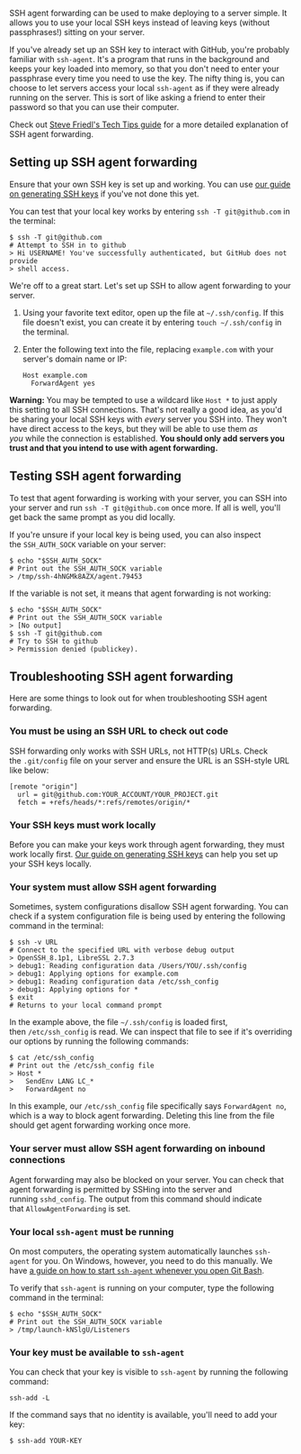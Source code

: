 SSH agent forwarding can be used to make deploying to a server simple. It allows you to use your local SSH keys instead of leaving keys (without passphrases!) sitting on your server.

If you've already set up an SSH key to interact with GitHub, you're probably familiar with `ssh-agent`. It's a program that runs in the background and keeps your key loaded into memory, so that you don't need to enter your passphrase every time you need to use the key. The nifty thing is, you can choose to let servers access your local `ssh-agent` as if they were already running on the server. This is sort of like asking a friend to enter their password so that you can use their computer.

Check out [Steve Friedl's Tech Tips guide](http://www.unixwiz.net/techtips/ssh-agent-forwarding.html) for a more detailed explanation of SSH agent forwarding.

## [](https://docs.github.com/en/authentication/connecting-to-github-with-ssh/using-ssh-agent-forwarding#setting-up-ssh-agent-forwarding)Setting up SSH agent forwarding

Ensure that your own SSH key is set up and working. You can use [our guide on generating SSH keys](https://docs.github.com/en/articles/generating-ssh-keys) if you've not done this yet.

You can test that your local key works by entering `ssh -T git@github.com` in the terminal:

```shell
$ ssh -T git@github.com
# Attempt to SSH in to github
> Hi USERNAME! You've successfully authenticated, but GitHub does not provide
> shell access.
```

We're off to a great start. Let's set up SSH to allow agent forwarding to your server.

1.  Using your favorite text editor, open up the file at `~/.ssh/config`. If this file doesn't exist, you can create it by entering `touch ~/.ssh/config` in the terminal.
    
2.  Enter the following text into the file, replacing `example.com` with your server's domain name or IP:
    
    ```
    Host example.com
      ForwardAgent yes
    ```
    

**Warning:** You may be tempted to use a wildcard like `Host *` to just apply this setting to all SSH connections. That's not really a good idea, as you'd be sharing your local SSH keys with _every_ server you SSH into. They won't have direct access to the keys, but they will be able to use them _as you_ while the connection is established. **You should only add servers you trust and that you intend to use with agent forwarding.**

## [](https://docs.github.com/en/authentication/connecting-to-github-with-ssh/using-ssh-agent-forwarding#testing-ssh-agent-forwarding)Testing SSH agent forwarding

To test that agent forwarding is working with your server, you can SSH into your server and run `ssh -T git@github.com` once more. If all is well, you'll get back the same prompt as you did locally.

If you're unsure if your local key is being used, you can also inspect the `SSH_AUTH_SOCK` variable on your server:

```shell
$ echo "$SSH_AUTH_SOCK"
# Print out the SSH_AUTH_SOCK variable
> /tmp/ssh-4hNGMk8AZX/agent.79453
```

If the variable is not set, it means that agent forwarding is not working:

```shell
$ echo "$SSH_AUTH_SOCK"
# Print out the SSH_AUTH_SOCK variable
> [No output]
$ ssh -T git@github.com
# Try to SSH to github
> Permission denied (publickey).
```

## [](https://docs.github.com/en/authentication/connecting-to-github-with-ssh/using-ssh-agent-forwarding#troubleshooting-ssh-agent-forwarding)Troubleshooting SSH agent forwarding

Here are some things to look out for when troubleshooting SSH agent forwarding.

### [](https://docs.github.com/en/authentication/connecting-to-github-with-ssh/using-ssh-agent-forwarding#you-must-be-using-an-ssh-url-to-check-out-code)You must be using an SSH URL to check out code

SSH forwarding only works with SSH URLs, not HTTP(s) URLs. Check the `.git/config` file on your server and ensure the URL is an SSH-style URL like below:

```shell
[remote "origin"]
  url = git@github.com:YOUR_ACCOUNT/YOUR_PROJECT.git
  fetch = +refs/heads/*:refs/remotes/origin/*
```

### [](https://docs.github.com/en/authentication/connecting-to-github-with-ssh/using-ssh-agent-forwarding#your-ssh-keys-must-work-locally)Your SSH keys must work locally

Before you can make your keys work through agent forwarding, they must work locally first. [Our guide on generating SSH keys](https://docs.github.com/en/articles/generating-ssh-keys) can help you set up your SSH keys locally.

### [](https://docs.github.com/en/authentication/connecting-to-github-with-ssh/using-ssh-agent-forwarding#your-system-must-allow-ssh-agent-forwarding)Your system must allow SSH agent forwarding

Sometimes, system configurations disallow SSH agent forwarding. You can check if a system configuration file is being used by entering the following command in the terminal:

```shell
$ ssh -v URL
# Connect to the specified URL with verbose debug output
> OpenSSH_8.1p1, LibreSSL 2.7.3
> debug1: Reading configuration data /Users/YOU/.ssh/config
> debug1: Applying options for example.com
> debug1: Reading configuration data /etc/ssh_config
> debug1: Applying options for *
$ exit
# Returns to your local command prompt
```

In the example above, the file `~/.ssh/config` is loaded first, then `/etc/ssh_config` is read. We can inspect that file to see if it's overriding our options by running the following commands:

```shell
$ cat /etc/ssh_config
# Print out the /etc/ssh_config file
> Host *
>   SendEnv LANG LC_*
>   ForwardAgent no
```

In this example, our `/etc/ssh_config` file specifically says `ForwardAgent no`, which is a way to block agent forwarding. Deleting this line from the file should get agent forwarding working once more.

### [](https://docs.github.com/en/authentication/connecting-to-github-with-ssh/using-ssh-agent-forwarding#your-server-must-allow-ssh-agent-forwarding-on-inbound-connections)Your server must allow SSH agent forwarding on inbound connections

Agent forwarding may also be blocked on your server. You can check that agent forwarding is permitted by SSHing into the server and running `sshd_config`. The output from this command should indicate that `AllowAgentForwarding` is set.

### [](https://docs.github.com/en/authentication/connecting-to-github-with-ssh/using-ssh-agent-forwarding#your-local-ssh-agent-must-be-running)Your local `ssh-agent` must be running

On most computers, the operating system automatically launches `ssh-agent` for you. On Windows, however, you need to do this manually. We have [a guide on how to start `ssh-agent` whenever you open Git Bash](https://docs.github.com/en/github/authenticating-to-github/working-with-ssh-key-passphrases#auto-launching-ssh-agent-on-git-for-windows).

To verify that `ssh-agent` is running on your computer, type the following command in the terminal:

```shell
$ echo "$SSH_AUTH_SOCK"
# Print out the SSH_AUTH_SOCK variable
> /tmp/launch-kNSlgU/Listeners
```

### [](https://docs.github.com/en/authentication/connecting-to-github-with-ssh/using-ssh-agent-forwarding#your-key-must-be-available-to-ssh-agent)Your key must be available to `ssh-agent`

You can check that your key is visible to `ssh-agent` by running the following command:

```shell
ssh-add -L
```

If the command says that no identity is available, you'll need to add your key:

```shell
$ ssh-add YOUR-KEY
```